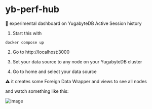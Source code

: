 # yb-perf-hub

🧪 experimental dashboard on YugabyteDB Active Session history

1. Start this with
```
docker compose up
```

2. Go to http://localhost:3000

3. Set your data source to any node on your YugabyteDB cluster

4. Go to home and select your data source

⚠️ it creates some Foreign Data Wrapper and views to see all nodes

and watch something like this:

![image](https://github.com/FranckPachot/yb-perf-hub/assets/33070466/57450e23-13f0-4154-bdee-c4ea31204def)


